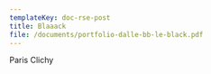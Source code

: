 ```yaml
---
templateKey: doc-rse-post
title: Blaaack
file: /documents/portfolio-dalle-bb-le-black.pdf
---
```

P﻿aris Clichy
